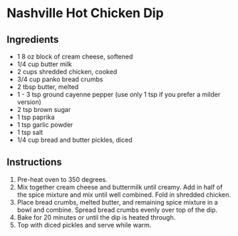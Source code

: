 # Nashville Hot Chicken Dip

## Ingredients

- 1 8 oz block of cream cheese, softened
- 1/4 cup butter milk
- 2 cups shredded chicken, cooked
- 3/4 cup panko bread crumbs
- 2 tbsp butter, melted
- 1 - 3 tsp ground cayenne pepper (use only 1 tsp if you prefer a milder version)
- 2 tsp brown sugar
- 1 tsp paprika
- 1 tsp garlic powder
- 1 tsp salt
- 1/4 cup bread and butter pickles, diced

## Instructions
 
1. Pre-heat oven to 350 degrees.
1. Mix together cream cheese and buttermilk until creamy. Add in half of the spice mixture and mix until well combined. Fold in shredded chicken.
1. Place bread crumbs, melted butter, and remaining spice mixture in a bowl and combine. Spread bread crumbs evenly over top of the dip.
1. Bake for 20 minutes or until the dip is heated through.
1. Top with diced pickles and serve while warm.